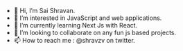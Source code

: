 - 👋 Hi, I’m Sai Shravan.
- 👀 I’m interested in JavaScript and web applications.
- 🌱 I’m currently learning Next Js with React.
- 💞️ I’m looking to collaborate on any fun js based projects.
- 📫 How to reach me : @shravzv on twitter.
